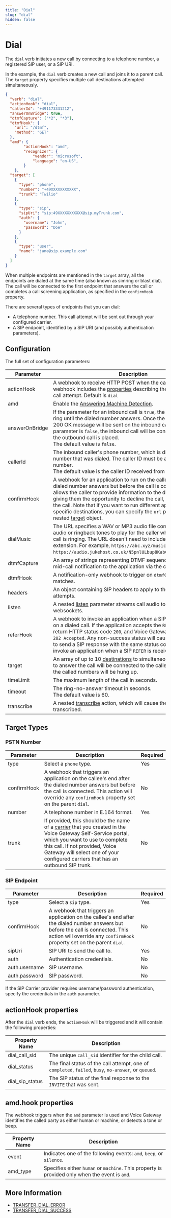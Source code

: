 ```yaml
---
title: "Dial"
slug: "dial"
hidden: false
---
```


# Dial

The `dial` verb initiates a new call by connecting to a telephone number, a registered SIP user, or a SIP URI.

In the example, the `dial` verb creates a new call and joins it to a parent call. The `target` property specifies multiple call destinations attempted simultaneously.

```json
{
  "verb": "dial",
  "actionHook": "dial",
  "callerId": "+491173331212",
  "answerOnBridge": true,
  "dtmfCapture": ["*2", "*3"],
  "dtmfHook": {
    "url": "/dtmf",
    "method": "GET"
  },
  "amd": {
        "actionHook": "amd",
        "recognizer": {
            "vendor": "microsoft",
            "language": "en-US",
        }
    },
  "target": [
    {
      "type": "phone",
      "number": "+49XXXXXXXXXXX",
      "trunk": "Twilio"
    },
    {
      "type": "sip",
      "sipUri": "sip:49XXXXXXXXXXX@sip.myTrunk.com",
      "auth": {
        "username": "John",
        "password": "Doe"
      }
    },
    {
      "type": "user",
      "name": "jane@sip.example.com"
    }
  ]
}
```

When multiple endpoints are mentioned in the `target` array, all the endpoints are dialed at the same time (also known as simring or blast dial). The call will be connected to the first endpoint that answers the call or completes a call screening application, as specified in the `confirmHook` property.

There are several types of endpoints that you can dial:

- A telephone number. This call attempt will be sent out through your configured carrier.
- A SIP endpoint, identified by a SIP URI (and possibly authentication parameters).

## Configuration

The full set of configuration parameters:

| Parameter      | Description                                                                                                                                                                                                                                                                                                                                                                                                                                | Required |
|----------------|--------------------------------------------------------------------------------------------------------------------------------------------------------------------------------------------------------------------------------------------------------------------------------------------------------------------------------------------------------------------------------------------------------------------------------------------|----------|
| actionHook     | A webhook to receive HTTP POST when the call ends. The webhook includes the [properties](#actionhook-properties) describing the outcome of the call attempt. Default is `dial`                                                                                                                                                                                                                                                             | No       |
| amd            | Enable the [Answering Machine Detection](amd.md).                                                                                                                                                                                                                                                                                                                                                                                          | No       |
| answerOnBridge | If the parameter for an inbound call is `true`, the call will continue to ring until the dialed number answers. Once the call is answered, a 200 OK message will be sent on the inbound call. However, if this parameter is `false`, the inbound call will be connected as soon as the outbound call is placed.<br>The default value is `false`.                                                                                           | No       |
| callerId       | The inbound caller's phone number, which is displayed to the number that was dialed. The caller ID must be a valid E.164 number.<br>The default value is the caller ID received from the inbound call.                                                                                                                                                                                                                                     | No       |
| confirmHook    | A webhook for an application to run on the callee's end after the dialed number answers but before the call is connected. This allows the caller to provide information to the dialed number, giving them the opportunity to decline the call, before they answer the call. Note that if you want to run different applications on specific destinations, you can specify the `url` property on the nested [target](#target-types) object. | No       |
| dialMusic      | The URL specifies a WAV or MP3 audio file containing custom audio or ringback tones to play for the caller while the outbound call is ringing. The URL doesn't need to include the `.mp3` or `.wav` extension. For example, `https://abc.xyz/music.mp3` or `https://audio.jukehost.co.uk/N5pnlULbup8KabGRE7dsGwHTeIZAwWdr`.                                                                                                                | No       |
| dtmfCapture    | An array of strings representing DTMF sequences that trigger a mid-call notification to the application via the configured `dtmfHook`.                                                                                                                                                                                                                                                                                                     | No       |
| dtmfHook       | A notification-only webhook to trigger on `dtmfCapture` entry matches.                                                                                                                                                                                                                                                                                                                                                                     | No       |
| headers        | An object containing SIP headers to apply to the outbound call attempts.                                                                                                                                                                                                                                                                                                                                                                   | No       |
| listen         | A nested [listen](listen.md) parameter streams call audio to a remote server via websockets.                                                                                                                                                                                                                                                                                                                                               | No       |
| referHook      | A webhook to invoke an application when a SIP `REFER` is received on a dialed call. If the application accepts the `REFER`, it should return HTTP status code `200`, and Voice Gateway will send a SIP `202 Accepted`. Any non-success status will cause Voice Gateway to send a SIP response with the same status code. a webhook to invoke an application when a SIP `REFER` is received on a dialed call.                               | No       |
| target         | An array of up to 10 [destinations](#target-types) to simultaneously dial. The entity to answer the call will be connected to the caller and the rest of the called numbers will be hung up.                                                                                                                                                                                                                                               | Yes      |
| timeLimit      | The maximum length of the call in seconds.                                                                                                                                                                                                                                                                                                                                                                                                 | No       |
| timeout        | The ring-no-answer timeout in seconds.<br> The default value is 60.                                                                                                                                                                                                                                                                                                                                                                        | No       |
| transcribe     | A nested [transcribe](transcribe.md) action, which will cause the call to be transcribed.                                                                                                                                                                                                                                                                                                                                                  | No       |

## Target Types

### PSTN Number

| Parameter   | Description                                                                                                                                                                                                                                                                                      | Required |
|-------------|--------------------------------------------------------------------------------------------------------------------------------------------------------------------------------------------------------------------------------------------------------------------------------------------------|----------|
| type        | Select a `phone` type.                                                                                                                                                                                                                                                                           | Yes      |
| confirmHook | A webhook that triggers an application on the callee's end after the dialed number answers but before the call is connected. This action will override any `confirmHook` property set on the parent `dial`.                                                                                      | No       |
| number      | A telephone number in E.164 format.                                                                                                                                                                                                                                                              | Yes      |
| trunk       | If provided, this should be the name of a [carrier](../../webapp/carriers.md) that you created in the Voice Gateway Self-Service portal, which you want to use to complete this call. If not provided, Voice Gateway will select one of your configured carriers that has an outbound SIP trunk. | No       |

### SIP Endpoint

| Parameter     | Description                                                                                                                                                                                                 | Required |
|---------------|-------------------------------------------------------------------------------------------------------------------------------------------------------------------------------------------------------------|----------|
| type          | Select a `sip` type.                                                                                                                                                                                        | Yes      |
| confirmHook   | A webhook that triggers an application on the callee's end after the dialed number answers but before the call is connected. This action will override any `confirmHook` property set on the parent `dial`. | No       |
| sipUri        | SIP URI to send the call to.                                                                                                                                                                                | Yes      |
| auth          | Authentication credentials.                                                                                                                                                                                 | No       |
| auth.username | SIP username.                                                                                                                                                                                               | No       |
| auth.password | SIP password.                                                                                                                                                                                               | No       |

If the SIP Carrier provider requires username/password authentication, specify the credentials in the `auth` parameter.

## actionHook properties

After the `dial` verb ends, the `actionHook` will be triggered and it will contain the following properties:

| Property Name   | Description                                                                                           |
|-----------------|-------------------------------------------------------------------------------------------------------|
| dial_call_sid   | The unique `call_sid` identifier for the child call.                                                  |
| dial_status     | The final status of the call attempt, one of `completed`, `failed`, `busy`, `no-answer`, or `queued`. |
| dial_sip_status | The SIP status of the final response to the `INVITE` that was sent.                                   |

## amd.hook properties

The webhook triggers when the `amd` parameter is used and Voice Gateway identifies the called party as either human or machine, or detects a tone or beep.

| Property Name | Description                                                                                    |
|---------------|------------------------------------------------------------------------------------------------|
| event         | Indicates one of the following events: `amd`, `beep`, or `silence`.                            |
| amd_type      | Specifies either `human` or `machine`. This property is provided only when the event is `amd`. |

## More Information

- [TRANSFER_DIAL_ERROR](../events/TRANSFER_DIAL_ERROR.md)
- [TRANSFER_DIAL_SUCCESS](../events/TRANSFER_DIAL_SUCCESS.md)
